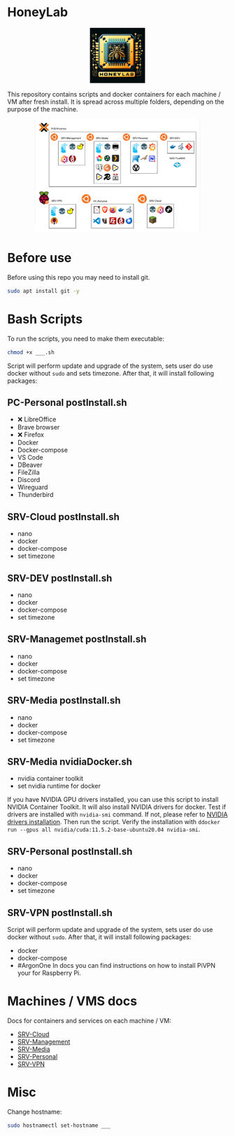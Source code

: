 # HoneyLab
<div class="intro" align="center">
    <img src="./img/logo.png" width="25%" alt="logo">
</div>

This repository contains scripts and docker containers for each machine / VM after fresh install. It is spread across multiple folders, depending on the purpose of the machine.

<div class="intro" align="center">
    <img src="./img/services.svg" width="75%" alt="services">
</div>

# Before use
Before using this repo you may need to install git.
```bash
sudo apt install git -y
```

# Bash Scripts
To run the scripts, you need to make them executable:
```bash
chmod +x ___.sh
```
Script will perform update and upgrade of the system, sets user do use docker without `sudo` and sets timezone. After that, it will install following packages:

## PC-Personal postInstall.sh
- ❌ LibreOffice
- Brave browser
- ❌ Firefox
- Docker
- Docker-compose
- VS Code
- DBeaver
- FileZilla
- Discord
- Wireguard
- Thunderbird

## SRV-Cloud postInstall.sh
- nano
- docker
- docker-compose
- set timezone

## SRV-DEV postInstall.sh
- nano
- docker
- docker-compose
- set timezone

## SRV-Managemet postInstall.sh
- nano
- docker
- docker-compose
- set timezone

## SRV-Media postInstall.sh
- nano
- docker
- docker-compose
- set timezone

## SRV-Media nvidiaDocker.sh
- nvidia container toolkit
- set nvidia runtime for docker

If you have NVIDIA GPU drivers installed, you can use this script to install NVIDIA Container Toolkit. It will also install NVIDIA drivers for docker. Test if drivers are installed with `nvidia-smi` command. If not, please refer to [NVIDIA drivers installation](https://ubuntu.com/server/docs/nvidia-drivers-installation). Then run the script. Verify the installation with `ddocker run --gpus all nvidia/cuda:11.5.2-base-ubuntu20.04 nvidia-smi`.

## SRV-Personal postInstall.sh
- nano
- docker
- docker-compose
- set timezone

## SRV-VPN postInstall.sh
Script will perform update and upgrade of the system, sets user do use docker without `sudo`. After that, it will install following packages:
- docker
- docker-compose
- #ArgonOne
In docs you can find instructions on how to install PiVPN your for Raspberry Pi.

# Machines / VMS docs
Docs for containers and services on each machine / VM:
- [SRV-Cloud](/SRV-Cloud/readme.md)
- [SRV-Management](/SRV-Management/readme.md)
- [SRV-Media](/SRV-Media/readme.md)
- [SRV-Personal](/SRV-Personal/readme.md)
- [SRV-VPN](/SRV-VPN/readme.md)

# Misc
Change hostname:
```bash
sudo hostnamectl set-hostname ___
```